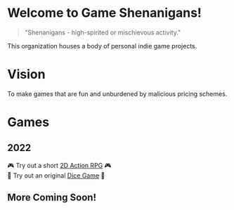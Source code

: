 # Welcome to Game Shenanigans!

> "Shenanigans - high-spirited or mischievous activity." 

This organization houses a body of personal indie game projects.

# Vision
To make games that are fun and unburdened by malicious pricing schemes.

# Games
## 2022
🎮 Try out a short [2D Action RPG](https://github.com/Game-Shenanigans/Tivernum-Game) 🎮   
🎲 Try out an original [Dice Game](https://github.com/Game-Shenanigans/Dice-Game) 🎲   

## More Coming Soon!
